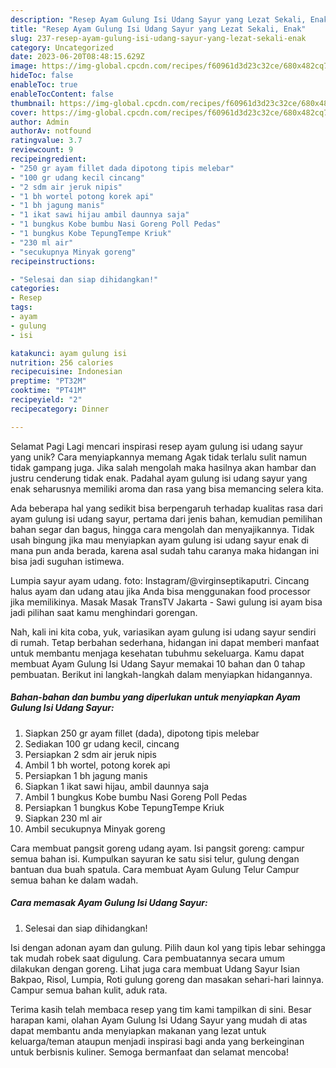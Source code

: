 ```yaml
---
description: "Resep Ayam Gulung Isi Udang Sayur yang Lezat Sekali, Enak"
title: "Resep Ayam Gulung Isi Udang Sayur yang Lezat Sekali, Enak"
slug: 237-resep-ayam-gulung-isi-udang-sayur-yang-lezat-sekali-enak
category: Uncategorized
date: 2023-06-20T08:48:15.629Z
image: https://img-global.cpcdn.com/recipes/f60961d3d23c32ce/680x482cq70/ayam-gulung-isi-udang-sayur-foto-resep-utama.jpg
hideToc: false
enableToc: true
enableTocContent: false
thumbnail: https://img-global.cpcdn.com/recipes/f60961d3d23c32ce/680x482cq70/ayam-gulung-isi-udang-sayur-foto-resep-utama.jpg
cover: https://img-global.cpcdn.com/recipes/f60961d3d23c32ce/680x482cq70/ayam-gulung-isi-udang-sayur-foto-resep-utama.jpg
author: Admin
authorAv: notfound
ratingvalue: 3.7
reviewcount: 9
recipeingredient:
- "250 gr ayam fillet dada dipotong tipis melebar"
- "100 gr udang kecil cincang"
- "2 sdm air jeruk nipis"
- "1 bh wortel potong korek api"
- "1 bh jagung manis"
- "1 ikat sawi hijau ambil daunnya saja"
- "1 bungkus Kobe bumbu Nasi Goreng Poll Pedas"
- "1 bungkus Kobe TepungTempe Kriuk"
- "230 ml air"
- "secukupnya Minyak goreng"
recipeinstructions:

- "Selesai dan siap dihidangkan!"
categories:
- Resep
tags:
- ayam
- gulung
- isi

katakunci: ayam gulung isi 
nutrition: 256 calories
recipecuisine: Indonesian
preptime: "PT32M"
cooktime: "PT41M"
recipeyield: "2"
recipecategory: Dinner

---
```



Selamat Pagi Lagi mencari inspirasi resep ayam gulung isi udang sayur yang unik? Cara menyiapkannya memang Agak tidak terlalu sulit namun tidak gampang juga. Jika salah mengolah maka hasilnya akan hambar dan justru cenderung tidak enak. Padahal ayam gulung isi udang sayur yang enak seharusnya memiliki aroma dan rasa yang bisa memancing selera kita.


Ada beberapa hal yang sedikit bisa berpengaruh terhadap kualitas rasa dari ayam gulung isi udang sayur, pertama dari jenis bahan, kemudian pemilihan bahan segar dan bagus, hingga cara mengolah dan menyajikannya. Tidak usah bingung jika mau menyiapkan ayam gulung isi udang sayur enak di mana pun anda berada, karena asal sudah tahu caranya maka hidangan ini bisa jadi suguhan istimewa.

Lumpia sayur ayam udang. foto: Instagram/@virginseptikaputri. Cincang halus ayam dan udang atau jika Anda bisa menggunakan food processor jika memilikinya. Masak Masak TransTV Jakarta - Sawi gulung isi ayam bisa jadi pilihan saat kamu menghindari gorengan.


Nah, kali ini kita coba, yuk, variasikan ayam gulung isi udang sayur sendiri di rumah. Tetap berbahan sederhana, hidangan ini dapat memberi manfaat untuk membantu menjaga kesehatan tubuhmu sekeluarga. Kamu dapat membuat Ayam Gulung Isi Udang Sayur memakai 10 bahan dan 0 tahap pembuatan. Berikut ini langkah-langkah dalam menyiapkan hidangannya.

<!--inarticleads1-->

##### Bahan-bahan dan bumbu yang diperlukan untuk menyiapkan Ayam Gulung Isi Udang Sayur:

1. Siapkan 250 gr ayam fillet (dada), dipotong tipis melebar
1. Sediakan 100 gr udang kecil, cincang
1. Persiapkan 2 sdm air jeruk nipis
1. Ambil 1 bh wortel, potong korek api
1. Persiapkan 1 bh jagung manis
1. Siapkan 1 ikat sawi hijau, ambil daunnya saja
1. Ambil 1 bungkus Kobe bumbu Nasi Goreng Poll Pedas
1. Persiapkan 1 bungkus Kobe TepungTempe Kriuk
1. Siapkan 230 ml air
1. Ambil secukupnya Minyak goreng


Cara membuat pangsit goreng udang ayam. Isi pangsit goreng: campur semua bahan isi. Kumpulkan sayuran ke satu sisi telur, gulung dengan bantuan dua buah spatula. Cara membuat Ayam Gulung Telur Campur semua bahan ke dalam wadah. 

<!--inarticleads2-->

##### Cara memasak Ayam Gulung Isi Udang Sayur:


1. Selesai dan siap dihidangkan!

Isi dengan adonan ayam dan gulung. Pilih daun kol yang tipis lebar sehingga tak mudah robek saat digulung. Cara pembuatannya secara umum dilakukan dengan goreng. Lihat juga cara membuat Udang Sayur Isian Bakpao, Risol, Lumpia, Roti gulung goreng dan masakan sehari-hari lainnya. Campur semua bahan kulit, aduk rata. 

Terima kasih telah membaca resep yang tim kami tampilkan di sini. Besar harapan kami, olahan Ayam Gulung Isi Udang Sayur yang mudah di atas dapat membantu anda menyiapkan makanan yang lezat untuk keluarga/teman ataupun menjadi inspirasi bagi anda yang berkeinginan untuk berbisnis kuliner. Semoga bermanfaat dan selamat mencoba!
